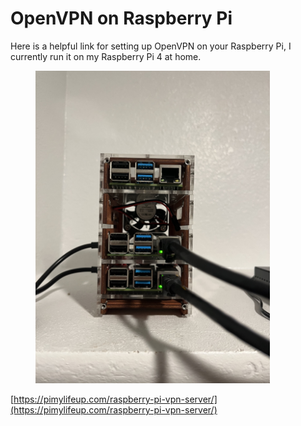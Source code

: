 # OpenVPN on Raspberry Pi

Here is a helpful link for setting up OpenVPN on your Raspberry Pi, I currently run it on my Raspberry Pi 4 at home.

<figure><img src="../.gitbook/assets/raspberry_pi.jpeg" alt="" width="375"><figcaption></figcaption></figure>



[https://pimylifeup.com/raspberry-pi-vpn-server/](https://pimylifeup.com/raspberry-pi-vpn-server/)
